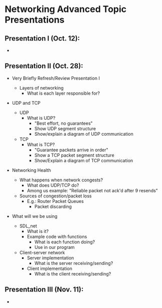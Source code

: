 # Networking Advanced Topic Presentations

## Presentation I (Oct. 12):
* 

## Presentation II (Oct. 28):
* Very Briefly Refresh/Review Presentation I
	* Layers of networking
		* What is each layer responsible for?

* UDP and TCP
	* UDP
		* What is UDP?
			* "Best effort, no guarantees"
			* Show UDP segment structure
			* Show/explain a diagram of UDP communication
	* TCP
		* What is TCP?
			* "Guarantee packets arrive in order"
			* Show a TCP packet segment structure
			* Show/Explain a diagram of TCP communication

* Networking Health
	* What happens when network congests?
		* What does UDP/TCP do?
		* Among us example: "Reliable packet not ack'd after 9 resends"	
	* Sources of congestion/packet loss
		* E.g.: Router Packet Queues
			* Packet discarding

* What will we be using
	* SDL_net
		* What is it?
		* Example code with functions
			* What is each function doing?
			* Use in our program
	* Client-server network
		* Server implementation
			* What is the server receiving/sending?
		* Client implementation
			* What is the client receiving/sending?




## Presentation III (Nov. 11):
* 

